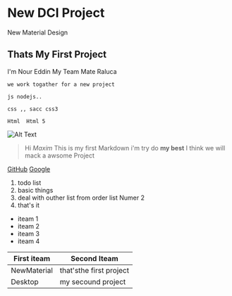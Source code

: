 # New DCI Project
New Material Design
## Thats My First Project
I'm Nour Eddin
My Team Mate Raluca
```
we work togather for a new project
````


```
js nodejs..
```
```
css ,, sacc css3
```
```
Html  Html 5
```


![Alt Text](http://www.picsum.photos/200/200)


>Hi *Maxim* This is my first Markdown 
>i'm try do **my best**
>I think we will mack a awsome Project

[GitHub](http://github.com)
[Google](http://google.com)

1. todo list
2. basic things
3. deal with outher list from order list Numer 2
4. that's it 


* iteam 1
* iteam 2
* iteam 3
* iteam 4


First iteam  | Second Iteam
------------ | -------------
NewMaterial  | that'sthe first project
Desktop      | my secound project
